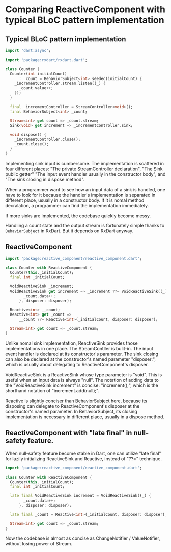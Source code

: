 # Comparing ReactiveComponent with typical BLoC pattern implementation

## Typical BLoC pattern implementation

```dart
import 'dart:async';

import 'package:rxdart/rxdart.dart';

class Counter {
  Counter(int initialCount)
      : _count = BehaviorSubject<int>.seeded(initialCount) {
    _incrementController.stream.listen((_) {
      _count.value++;
    });
  }

  final _incrementController = StreamController<void>();
  final BehaviorSubject<int> _count;

  Stream<int> get count => _count.stream;
  Sink<void> get increment => _incrementController.sink;

  void dispose() {
    _incrementController.close();
    _count.close();
  }
}
```

Implementing sink input is cumbersome. The implementation is scattered in four different places: "The private StreamController declaration", "The Sink public getter" "The input event handler usually in the constructor body", and "The sink closing in dispose method".

When a programmer want to see how an input data of a sink is handled, one have to look for it because the handler's implementation is separated in different place, usually in a constructor body. If it is nomal method decralation, a programmer can find the implementation immediately.

If more sinks are implemented, the codebase quickly become messy.

Handling a count state and the output stream is fortunately simple thanks to `BehaviorSubject` in RxDart. But it depends on RxDart anyway.

## ReactiveComponent

```dart
import 'package:reactive_component/reactive_component.dart';

class Counter with ReactiveComponent {
  Counter(this._initialCount);
  final int _initialCount;

  VoidReactiveSink _increment;
  VoidReactiveSink get increment => _increment ??= VoidReactiveSink((_) {
        _count.data++;
      }, disposer: disposer);

  Reactive<int> __count;
  Reactive<int> get _count =>
      __count ??= Reactive<int>(_initialCount, disposer: disposer);

  Stream<int> get count => _count.stream;
}
```

Unlike nomal sink implementation, ReactiveSink provides those implementations in one place. The StreamContller is bulit-in. The input event handler is declared at its constructor's parameter. The sink closing can also be declared at the constructor's named parameter "disposer:", which is usually about delegating to ReactiveComponent's disposer.

VoidReactiveSink is a ReactiveSink whose type parameter is "void". This is useful when an input data is always "null". The notation of adding data to the "VoidReactiveSink increment" is concise: "increment();", which is the shorthand notation of "increment.add(null);".

Reactive is slightly conciser than BehaviorSubject here, because its disposing can delegate to ReactiveComponent's disposer at the constructor's named parameter. In BehaviorSubject, its closing implementation is necessary in different place, usually in a dispose method.

## ReactiveComponent with "late final" in null-safety feature.

When null-safety feature become stable in Dart, one can utilize "late final" for lazily initializing ReactiveSink and Reactive, instead of "??=" technique.

```dart
import 'package:reactive_component/reactive_component.dart';

class Counter with ReactiveComponent {
  Counter(this._initialCount);
  final int _initialCount;

  late final VoidReactiveSink increment = VoidReactiveSink((_) {
        _count.data++;
      }, disposer: disposer);

  late final _count = Reactive<int>(_initialCount, disposer: disposer);

  Stream<int> get count => _count.stream;
}
```

Now the codebase is almost as concise as ChangeNotifier / ValueNotifier, without losing power of Stream.
